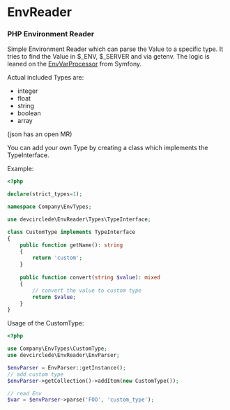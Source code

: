 # EnvReader

### PHP Environment Reader

Simple Environment Reader which can parse the Value to a specific type. It tries to find the Value in $_ENV, $_SERVER and via getenv. The logic is leaned on the [EnvVarProcessor](https://github.com/symfony/symfony/blob/6.2/src/Symfony/Component/DependencyInjection/EnvVarProcessor.php) from Symfony.

Actual included Types are:

- integer
- float
- string
- boolean
- array

(json has an open MR)

You can add your own Type by creating a class which implements the TypeInterface.

Example:
```php
<?php

declare(strict_types=1);

namespace Company\EnvTypes;

use devcirclede\EnvReader\Types\TypeInterface;

class CustomType implements TypeInterface
{
    public function getName(): string
    {
        return 'custom';
    }
    
    public function convert(string $value): mixed
    {
        // convert the value to custom type
        return $value;
    }
}
```

Usage of the CustomType:

```php
<?php

use Company\EnvTypes\CustomType;
use devcirclede\EnvReader\EnvParser;

$envParser = EnvParser::getInstance();
// add custom type
$envParser->getCollection()->addItem(new CustomType());

// read Env
$var = $envParser->parse('FOO', 'custom_type');

```
